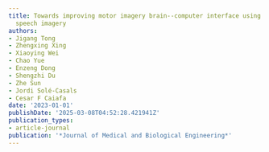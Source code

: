 ```yaml
---
title: Towards improving motor imagery brain--computer interface using multimodal
  speech imagery
authors:
- Jigang Tong
- Zhengxing Xing
- Xiaoying Wei
- Chao Yue
- Enzeng Dong
- Shengzhi Du
- Zhe Sun
- Jordi Solé-Casals
- Cesar F Caiafa
date: '2023-01-01'
publishDate: '2025-03-08T04:52:28.421941Z'
publication_types:
- article-journal
publication: '*Journal of Medical and Biological Engineering*'
---
```

